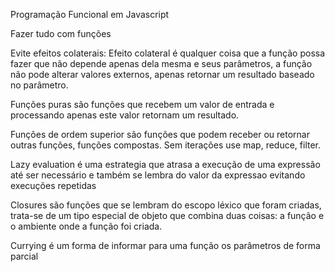 Programação Funcional em Javascript

Fazer tudo com funções

Evite efeitos colaterais: Efeito colateral é qualquer coisa que a função possa fazer que não depende apenas dela mesma e seus parâmetros, a função não pode alterar valores externos, apenas retornar um resultado baseado no parâmetro.

Funções puras são funções que recebem um valor de entrada e processando apenas este valor retornam um resultado.

Funções de ordem superior são funções que podem receber ou retornar outras funções, funções compostas. Sem iterações use map, reduce, filter.

Lazy evaluation é uma estrategia que atrasa a execução de uma expressão até ser necessário e também se lembra do valor da expressao evitando execuções repetidas

Closures são funções que se lembram do escopo léxico que foram criadas,  trata-se de um tipo especial de objeto que combina duas coisas: a função e o ambiente onde a função foi criada.

Currying é um forma de informar para uma função os parâmetros de forma parcial

